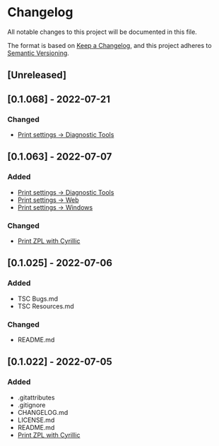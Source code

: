 # Changelog
All notable changes to this project will be documented in this file.

The format is based on [Keep a Changelog](https://keepachangelog.com/en/1.0.0/),
and this project adheres to [Semantic Versioning](https://semver.org/spec/v2.0.0.html).

## [Unreleased]

## [0.1.068] - 2022-07-21
### Changed
- [Print settings → Diagnostic Tools](Print%20settings/Diagnostic%20Tools.md)

## [0.1.063] - 2022-07-07
### Added
- [Print settings → Diagnostic Tools](Print%20settings/Diagnostic%20Tools.md)
- [Print settings → Web](Print%20settings/Web.md)
- [Print settings → Windows](Print%20settings/Windows.md)
### Changed
- [Print ZPL with Cyrillic](Print%20ZPL%20with%20Cyrillic/README.md)

## [0.1.025] - 2022-07-06
### Added
- TSC Bugs.md
- TSC Resources.md
### Changed
- README.md

## [0.1.022] - 2022-07-05
### Added
- .gitattributes
- .gitignore
- CHANGELOG.md
- LICENSE.md
- README.md
- [Print ZPL with Cyrillic](Print%20ZPL%20with%20Cyrillic/README.md)
